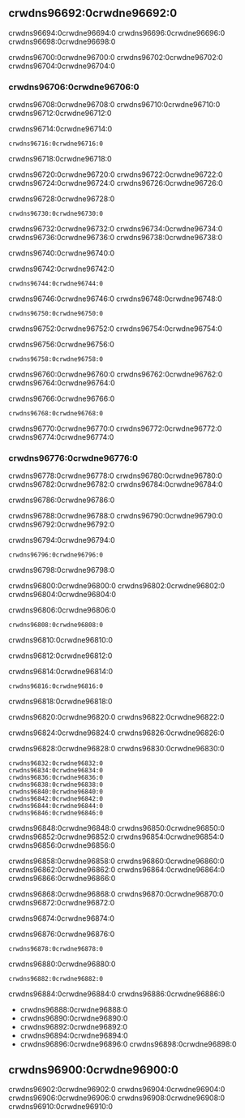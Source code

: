 ## crwdns96692:0crwdne96692:0

crwdns96694:0crwdne96694:0 crwdns96696:0crwdne96696:0 crwdns96698:0crwdne96698:0

crwdns96700:0crwdne96700:0 crwdns96702:0crwdne96702:0 crwdns96704:0crwdne96704:0

### crwdns96706:0crwdne96706:0

crwdns96708:0crwdne96708:0 crwdns96710:0crwdne96710:0 crwdns96712:0crwdne96712:0

<span class="filename">crwdns96714:0crwdne96714:0</span>

```rust,ignore,does_not_compile
crwdns96716:0crwdne96716:0
```


<span class="caption">crwdns96718:0crwdne96718:0</span>

crwdns96720:0crwdne96720:0 crwdns96722:0crwdne96722:0 crwdns96724:0crwdne96724:0 crwdns96726:0crwdne96726:0

crwdns96728:0crwdne96728:0

```console
crwdns96730:0crwdne96730:0
```

crwdns96732:0crwdne96732:0 crwdns96734:0crwdne96734:0 crwdns96736:0crwdne96736:0 crwdns96738:0crwdne96738:0

crwdns96740:0crwdne96740:0

<span class="filename">crwdns96742:0crwdne96742:0</span>

```rust,ignore,does_not_compile
crwdns96744:0crwdne96744:0
```

crwdns96746:0crwdne96746:0 crwdns96748:0crwdne96748:0

```console
crwdns96750:0crwdne96750:0
```

crwdns96752:0crwdne96752:0 crwdns96754:0crwdne96754:0

<span class="filename">crwdns96756:0crwdne96756:0</span>

```rust,ignore,does_not_compile
crwdns96758:0crwdne96758:0
```

crwdns96760:0crwdne96760:0 crwdns96762:0crwdne96762:0 crwdns96764:0crwdne96764:0

<span class="filename">crwdns96766:0crwdne96766:0</span>

```rust,ignore,not_desired_behavior
crwdns96768:0crwdne96768:0
```

crwdns96770:0crwdne96770:0 crwdns96772:0crwdne96772:0 crwdns96774:0crwdne96774:0

### crwdns96776:0crwdne96776:0

crwdns96778:0crwdne96778:0 crwdns96780:0crwdne96780:0 crwdns96782:0crwdne96782:0 crwdns96784:0crwdne96784:0

crwdns96786:0crwdne96786:0

crwdns96788:0crwdne96788:0 crwdns96790:0crwdne96790:0 crwdns96792:0crwdne96792:0

<span class="filename">crwdns96794:0crwdne96794:0</span>

```rust,noplayground,not_desired_behavior
crwdns96796:0crwdne96796:0
```


<span class="caption">crwdns96798:0crwdne96798:0</span>

crwdns96800:0crwdne96800:0 crwdns96802:0crwdne96802:0 crwdns96804:0crwdne96804:0

<span class="filename">crwdns96806:0crwdne96806:0</span>

```rust,noplayground
crwdns96808:0crwdne96808:0
```


<span class="caption">crwdns96810:0crwdne96810:0</span>

crwdns96812:0crwdne96812:0

<span class="filename">crwdns96814:0crwdne96814:0</span>

```rust,ignore
crwdns96816:0crwdne96816:0
```


<span class="caption">crwdns96818:0crwdne96818:0</span>

crwdns96820:0crwdne96820:0 crwdns96822:0crwdne96822:0

crwdns96824:0crwdne96824:0 crwdns96826:0crwdne96826:0

crwdns96828:0crwdne96828:0 crwdns96830:0crwdne96830:0


<!-- manual-regeneration
cd listings/ch20-web-server/listing-20-25
cargo run
curl http://127.0.0.1:7878
curl http://127.0.0.1:7878
curl http://127.0.0.1:7878
third request will error because server will have shut down
copy output below
Can't automate because the output depends on making requests
-->

```console
crwdns96832:0crwdne96832:0
crwdns96834:0crwdne96834:0
crwdns96836:0crwdne96836:0
crwdns96838:0crwdne96838:0
crwdns96840:0crwdne96840:0
crwdns96842:0crwdne96842:0
crwdns96844:0crwdne96844:0
crwdns96846:0crwdne96846:0
```

crwdns96848:0crwdne96848:0 crwdns96850:0crwdne96850:0 crwdns96852:0crwdne96852:0 crwdns96854:0crwdne96854:0 crwdns96856:0crwdne96856:0

crwdns96858:0crwdne96858:0 crwdns96860:0crwdne96860:0 crwdns96862:0crwdne96862:0 crwdns96864:0crwdne96864:0 crwdns96866:0crwdne96866:0

crwdns96868:0crwdne96868:0 crwdns96870:0crwdne96870:0 crwdns96872:0crwdne96872:0

crwdns96874:0crwdne96874:0

<span class="filename">crwdns96876:0crwdne96876:0</span>

```rust,ignore
crwdns96878:0crwdne96878:0
```

<span class="filename">crwdns96880:0crwdne96880:0</span>

```rust,noplayground
crwdns96882:0crwdne96882:0
```

crwdns96884:0crwdne96884:0 crwdns96886:0crwdne96886:0

* crwdns96888:0crwdne96888:0
* crwdns96890:0crwdne96890:0
* crwdns96892:0crwdne96892:0
* crwdns96894:0crwdne96894:0
* crwdns96896:0crwdne96896:0 crwdns96898:0crwdne96898:0

## crwdns96900:0crwdne96900:0

crwdns96902:0crwdne96902:0 crwdns96904:0crwdne96904:0 crwdns96906:0crwdne96906:0 crwdns96908:0crwdne96908:0 crwdns96910:0crwdne96910:0
